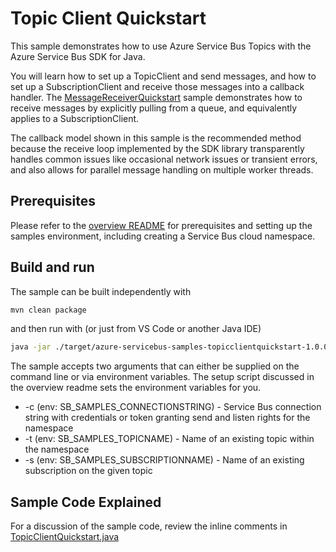 # Topic Client Quickstart

This sample demonstrates how to use Azure Service Bus Topics with the Azure Service Bus SDK for Java.

You will learn how to set up a TopicClient and send messages, and how to set up a SubscriptionClient and 
receive those messages into a callback handler. The [MessageReceiverQuickstart](../MessageReceiverQuickStart) 
sample demonstrates how to receive messages by explicitly pulling from a queue, and equivalently applies to a 
SubscriptionClient. 

The callback model shown in this sample is the recommended method because the receive loop implemented by 
the SDK library transparently handles common issues like occasional network issues or transient errors, and 
also allows for parallel message handling on multiple worker threads. 

## Prerequisites

Please refer to the [overview README](../../readme.md) for prerequisites and setting up the samples 
environment, including creating a Service Bus cloud namespace. 

## Build and run

The sample can be built independently with 

```bash
mvn clean package 
```

and then run with (or just from VS Code or another Java IDE)

```bash
java -jar ./target/azure-servicebus-samples-topicclientquickstart-1.0.0-jar-with-dependencies.jar
```

The sample accepts two arguments that can either be supplied on the command line or via environment
variables. The setup script discussed in the overview readme sets the environment variables for you.

* -c (env: SB_SAMPLES_CONNECTIONSTRING) - Service Bus connection string with credentials or 
                                          token granting send and listen rights for the namespace
* -t (env: SB_SAMPLES_TOPICNAME)        - Name of an existing topic within the namespace
* -s (env: SB_SAMPLES_SUBSCRIPTIONNAME) - Name of an existing subscription on the given topic

## Sample Code Explained

For a discussion of the sample code, review the inline comments in [TopicClientQuickstart.java](./src/main/java/com/microsoft/azure/servicebus/samples/topicclientquickstart/TopicClientQuickstart.java)

